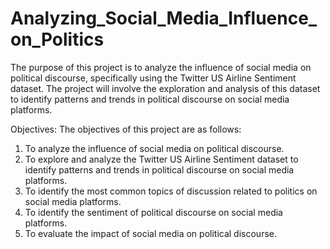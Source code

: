# Analyzing_Social_Media_Influence_on_Politics
The purpose of this project is to analyze the influence of social media on political discourse, specifically using the Twitter US Airline Sentiment dataset. The project will involve the exploration and analysis of this dataset to identify patterns and trends in political discourse on social media platforms.

Objectives:
The objectives of this project are as follows:
1. To analyze the influence of social media on political discourse.
2. To explore and analyze the Twitter US Airline Sentiment dataset to identify patterns and trends in political discourse on social media platforms.
3. To identify the most common topics of discussion related to politics on social media platforms.
4. To identify the sentiment of political discourse on social media platforms.
5. To evaluate the impact of social media on political discourse.
